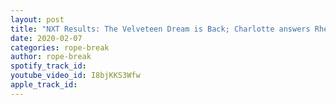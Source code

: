 ```yaml
---
layout: post
title: "NXT Results: The Velveteen Dream is Back; Charlotte answers Rhea Ripley's challenge. 2/5/2020"
date: 2020-02-07
categories: rope-break
author: rope-break
spotify_track_id: 
youtube_video_id: I8bjKKS3Wfw
apple_track_id: 
---
```


